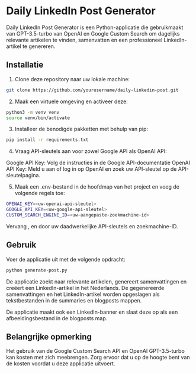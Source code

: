 # Daily LinkedIn Post Generator

Daily LinkedIn Post Generator is een Python-applicatie die gebruikmaakt van GPT-3.5-turbo van OpenAI en Google Custom Search om dagelijks relevante artikelen te vinden, samenvatten en een professioneel LinkedIn-artikel te genereren. 

## Installatie

1. Clone deze repository naar uw lokale machine:

```bash
git clone https://github.com/yourusername/daily-linkedin-post.git
```

2. Maak een virtuele omgeving en activeer deze:

```bash
python3 -m venv venv
source venv/bin/activate
```

3. Installeer de benodigde pakketten met behulp van pip:

```bash
pip install -r requirements.txt
```

4. Vraag API-sleutels aan voor zowel Google API als OpenAI API:

Google API Key: Volg de instructies in de Google API-documentatie
OpenAI API Key: Meld u aan of log in op OpenAI en zoek uw API-sleutel op de API-sleutelpagina.

5. Maak een .env-bestand in de hoofdmap van het project en voeg de volgende regels toe:

```bash
OPENAI_KEY=<uw-openai-api-sleutel>
GOOGLE_API_KEY=<uw-google-api-sleutel>
CUSTOM_SEARCH_ENGINE_ID=<uw-aangepaste-zoekmachine-id>
```

Vervang <uw-openai-api-sleutel>, <uw-google-api-sleutel> en <uw-aangepaste-zoekmachine-id> door uw daadwerkelijke API-sleutels en zoekmachine-ID.

## Gebruik
Voer de applicatie uit met de volgende opdracht:

```bash
python generate-post.py
```

De applicatie zoekt naar relevante artikelen, genereert samenvattingen en creëert een LinkedIn-artikel in het Nederlands. De gegenereerde samenvattingen en het LinkedIn-artikel worden opgeslagen als tekstbestanden in de summaries en blogposts mappen.

De applicatie maakt ook een LinkedIn-banner en slaat deze op als een afbeeldingsbestand in de blogposts map.

## Belangrijke opmerking
Het gebruik van de Google Custom Search API en OpenAI GPT-3.5-turbo kan kosten met zich meebrengen. Zorg ervoor dat u op de hoogte bent van de kosten voordat u deze applicatie uitvoert.
